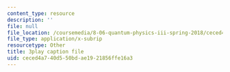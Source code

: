 ```yaml
---
content_type: resource
description: ''
file: null
file_location: /coursemedia/8-06-quantum-physics-iii-spring-2018/ceced4a740d550bdae1921856ffe16a3_NSac7cMQnJw.vtt
file_type: application/x-subrip
resourcetype: Other
title: 3play caption file
uid: ceced4a7-40d5-50bd-ae19-21856ffe16a3
---
```

